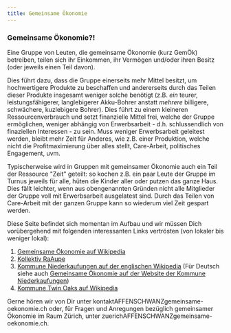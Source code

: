 ```yaml
---
title: Gemeinsame Ökonomie
---
```

### Gemeinsame Ökonomie?!

Eine Gruppe von Leuten, die gemeinsame Ökonomie (kurz GemÖk) betreiben, teilen sich ihr Einkommen, ihr Vermögen und/oder ihren Besitz (oder jeweils einen Teil davon).

Dies führt dazu, dass die Gruppe einerseits mehr Mittel besitzt, um hochwertigere Produkte zu beschaffen und andererseits durch das Teilen dieser Produkte insgesamt weniger solche benötigt (z.B. *ein* teurer, leistungsfähigerer, langlebigerer Akku-Bohrer anstatt *mehrere* billigere, schwächere, kuzlebigere Bohrer). Dies führt zu einem kleineren Ressourcenverbrauch und setzt finanzielle Mittel frei, welche der Gruppe ermöglichen, weniger abhängig von Erwerbsarbeit - d.h. schlussendlich von finaziellen Interessen - zu sein.
Muss weniger Erwerbsarbeit geleitest werden, bleibt mehr Zeit für Anderes, wie z.B. einer Produktion, welche nicht die Profitmaximierung über alles stellt, Care-Arbeit, politisches Engagement, uvm.

Typischerweise wird in Gruppen mit gemeinsamer Ökonomie auch ein Teil der Ressource "Zeit" geteilt: so kochen z.B. ein paar Leute der Gruppe im Turnus jeweils für alle, hüten die Kinder aller oder putzen das ganze Haus. Dies fällt leichter, wenn aus obengenannten Gründen nicht alle Mitglieder der Gruppe voll mit Erwerbsarbeit ausgelatest sind. Durch das Teilen von Care-Arbeit mit der ganzen Gruppe kann so wiederum viel Zeit gespart werden.

Diese Seite befindet sich momentan im Aufbau und wir müssen Dich vorübergehend mit folgenden interessanten Links vertrösten (von lokaler bis weniger lokal):

1. [Gemeinsame Ökonomie auf Wikipedia](https://de.wikipedia.org/wiki/Kommune_(Lebensgemeinschaft)#Gemeinsame_%C3%96konomie)
1. [Kollektiv RaAupe](http://raaupe.ch/)
1. [Kommune Niederkaufungen auf der englischen Wikipedia](https://en.wikipedia.org/wiki/Kommune_Niederkaufungen) (Für Deutsch siehe auch [Gemeinsame Ökonomie auf der Website der Kommune Niederkaufungen](https://www.kommune-niederkaufungen.de/uber-uns/grundsatze/gemeinsame-okonomie/))
1. [Kommune Twin Oaks auf Wikipedia](https://de.wikipedia.org/wiki/Twin_Oaks_Community)

Gerne hören wir von Dir unter kontaktAFFENSCHWANZgemeinsame-oekonomie.ch oder, für Fragen und Anregungen bezüglich gemeinsamer Ökonomie im Raum Zürich, unter zuerichAFFENSCHWANZgemeinsame-oekonomie.ch.
